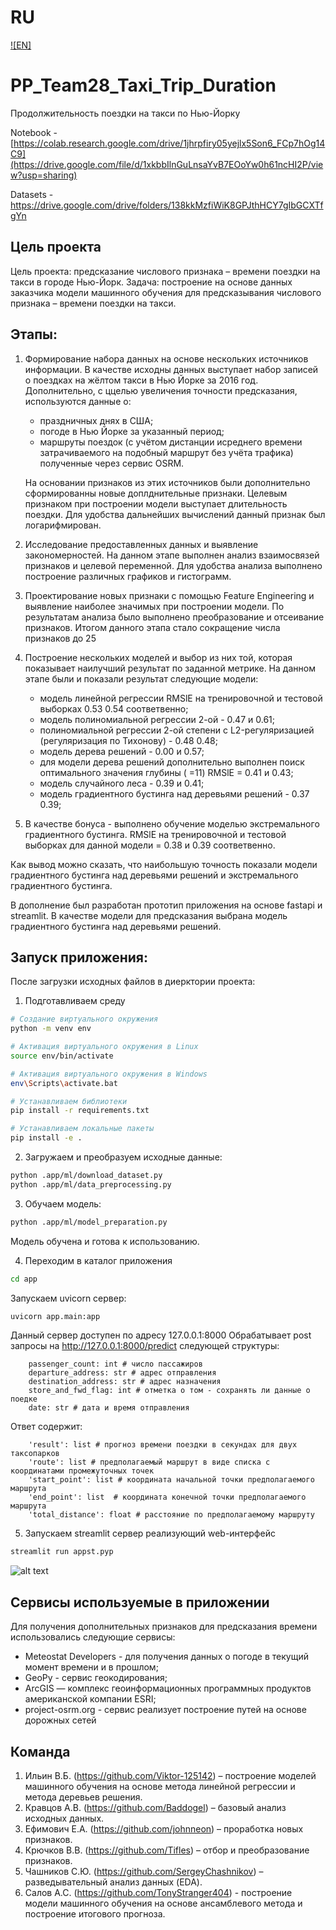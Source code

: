 # RU

[![EN]](/README.md)

# PP_Team28_Taxi_Trip_Duration
Продолжительность поездки на такси по Нью-Йорку

Notebook - [https://colab.research.google.com/drive/1jhrpfiry05yejlx5Son6_FCp7hOg14C9](https://drive.google.com/file/d/1xkbbIlnGuLnsaYvB7EOoYw0h61ncHI2P/view?usp=sharing)

Datasets - https://drive.google.com/drive/folders/138kkMzfiWiK8GPJthHCY7gIbGCXTfgYn

## Цель проекта
Цель проекта: предсказание числового признака – времени поездки на такси в городе Нью-Йорк.
Задача: построение на основе данных заказчика модели машинного обучения для предсказывания числового признака – времени поездки на такси.
## Этапы:
1)	Формирование набора данных на основе нескольких источников информации.
    В качестве исходны данных выступает набор записей о поездках на жёлтом такси в Нью Йорке за 2016 год.
    Дополнительно, с ццелью увеличения точности предсказания, используются данные о: 
    * праздничных днях в США;
    * погоде в Нью Йорке за указанный период;
    * маршруты поездок (с учётом дистанции исреднего времени затрачиваемого на подобный маршрут без учёта трафика) полученные через сервис OSRM.

    На основании признаков из этих источников были дополнительно сформированны новые доплднительные признаки.
    Целевым признаком при построении модели выступает длительность поездки. Для удобства дальнейших вычислений данный признак был логарифмирован.
2)	Исследование предоставленных данных и выявление закономерностей.
    На данном этапе выполнен анализ взаимосвязей признаков и целевой переменной. Для удобства анализа выполнено построение различных графиков и гистограмм.
3)	Проектирование новых признаки с помощью Feature Engineering и выявление наиболее значимых при построении модели.
    По результатам анализа было выполнено преобразование и отсеивание признаков. Итогом данного этапа стало сокращение числа признаков до 25 
4)	Построение нескольких моделей и выбор из них той, которая показывает наилучший результат по заданной метрике.
    На данном этапе были и показали результат следующие модели:
    * модель линейной регрессии RMSlE на тренировочной и тестовой выборках 0.53 0.54 соответвенно;
    * модель полиномиальной регрессии 2-ой - 0.47 и 0.61;
    * полиномиальной регрессии 2-ой степени с L2-регуляризацией (регуляризация по Тихонову) - 0.48 0.48;
    * модель дерева решений - 0.00 и 0.57; 
    * для модели дерева решений дополнительно выполнен поиск оптимального значения глубины ( =11) RMSlE = 0.41 и 0.43;
    * модель случайного леса - 0.39 и 0.41;
    * модель градиентного бустинга над деревьями решений - 0.37 0.39;
5) В качестве бонуса - выполнено обучение моделью экстремального градиентного бустинга. RMSlE на тренировочной и тестовой выборках для данной модели = 0.38 и 0.39 соответвенно.


Как вывод можно сказать, что наибольшую точность показали модели градиентного бустинга над деревьями решений и экстремального градиентного бустинга.

В дополнение был разработан прототип приложения на основе fastapi и streamlit.
В качестве модели для предсказания выбрана модель градиентного бустинга над деревьями решений.

## Запуск приложения:

После загрузки исходных файлов в диерктории проекта:
1) Подготавливаем среду 
````bash
# Создание виртуального окружения
python -m venv env

# Активация виртуального окружения в Linux
source env/bin/activate

# Активация виртуального окружения в Windows
env\Scripts\activate.bat

# Устанавливаем библиотеки
pip install -r requirements.txt

# Устанавливаем локальные пакеты
pip install -e .
````
2) Загружаем и преобразуем исходные данные:

````bash
python .app/ml/download_dataset.py
python .app/ml/data_preprocessing.py
````
3)  Обучаем модель:

````bash
python .app/ml/model_preparation.py
````
Модель обучена и готова к использованию.

4) Переходим в каталог приложения
````bash
cd app
````

Запускаем uvicorn сервер:  

````bash
uvicorn app.main:app
````
Данный сервер доступен по адресу 127.0.0.1:8000 
Обрабатывает post запросы на http://127.0.0.1:8000/predict следующей структуры:

````
    passenger_count: int # число пассажиров
    departure_address: str # адрес отправления
    destination_address: str # адрес назначения
    store_and_fwd_flag: int # отметка о том - сохранять ли данные о поедке
    date: str # дата и время отправления
````
Ответ содержит:

````
    'result': list # прогноз времени поездки в секундах для двух таксопарков
    'route': list # предполагаемый маршрут в виде списка с координатами промежуточных точек
    'start_point': list # координата начальной точки предполагаемого маршрута
    'end_point': list  # координата конечной точки предполагаемого маршрута
    'total_distance': float # расстояние по предполагаемому маршруту
````
5) Запускаем streamlit сервер реализующий web-интерфейс 

````bash
streamlit run appst.pyp
````

![alt text](image.png)

## Сервисы используемые в приложении
Для получения дополнительных признаков для предсказания времени использовались следующие сервисы:

* Meteostat Developers - для получения данных о погоде в текущий момент времени и в прошлом;
* GeoPy - сервис геокодирования;
* ArcGIS — комплекс геоинформационных программных продуктов американской компании ESRI;
* project-osrm.org - сервис реализует построение путей на основе дорожных сетей

##  Команда
1)	Ильин В.Б. (https://github.com/Viktor-125142) – построение моделей машинного обучения на основе метода линейной регрессии и метода деревьев решения.
2)	Кравцов А.В. (https://github.com/Baddogel) – базовый анализ исходных данных.
3)	Ефимович Е.А. (https://github.com/johnneon) – проработка новых признаков.
4)	Крючков В.В. (https://github.com/Tifles) – отбор и преобразование признаков.
5)	Чашников С.Ю. (https://github.com/SergeyChashnikov) – разведывательный анализ данных (EDA).
6)	Салов А.С. (https://github.com/TonyStranger404) - построение модели машинного обучения на основе ансамблевого метода и построение итогового прогноза.
